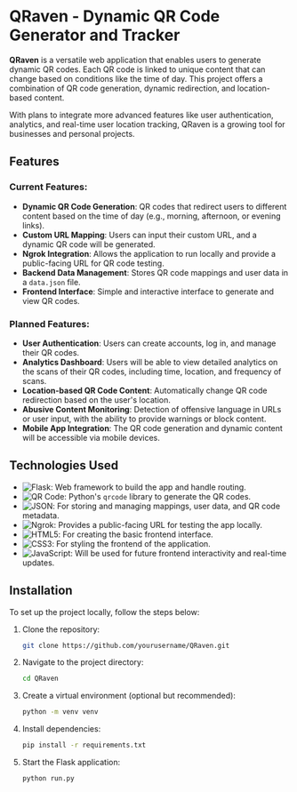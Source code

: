 # QRaven - Dynamic QR Code Generator and Tracker

**QRaven** is a versatile web application that enables users to generate dynamic QR codes. Each QR code is linked to unique content that can change based on conditions like the time of day. This project offers a combination of QR code generation, dynamic redirection, and location-based content.

With plans to integrate more advanced features like user authentication, analytics, and real-time user location tracking, QRaven is a growing tool for businesses and personal projects.

## Features

### Current Features:
- **Dynamic QR Code Generation**: QR codes that redirect users to different content based on the time of day (e.g., morning, afternoon, or evening links).
- **Custom URL Mapping**: Users can input their custom URL, and a dynamic QR code will be generated.
- **Ngrok Integration**: Allows the application to run locally and provide a public-facing URL for QR code testing.
- **Backend Data Management**: Stores QR code mappings and user data in a `data.json` file.
- **Frontend Interface**: Simple and interactive interface to generate and view QR codes.

### Planned Features:
- **User Authentication**: Users can create accounts, log in, and manage their QR codes.
- **Analytics Dashboard**: Users will be able to view detailed analytics on the scans of their QR codes, including time, location, and frequency of scans.
- **Location-based QR Code Content**: Automatically change QR code redirection based on the user's location.
- **Abusive Content Monitoring**: Detection of offensive language in URLs or user input, with the ability to provide warnings or block content.
- **Mobile App Integration**: The QR code generation and dynamic content will be accessible via mobile devices.

## Technologies Used

- ![Flask](https://img.shields.io/badge/Flask-000000?style=flat&logo=flask&logoColor=white): Web framework to build the app and handle routing.
- ![QR Code](https://img.shields.io/badge/QR%20Code-000000?style=flat&logo=qr%20code&logoColor=white): Python's `qrcode` library to generate the QR codes.
- ![JSON](https://img.shields.io/badge/JSON-000000?style=flat&logo=json&logoColor=white): For storing and managing mappings, user data, and QR code metadata.
- ![Ngrok](https://img.shields.io/badge/Ngrok-000000?style=flat&logo=ngrok&logoColor=white): Provides a public-facing URL for testing the app locally.
- ![HTML5](https://img.shields.io/badge/HTML5-E34F26?style=flat&logo=html5&logoColor=white): For creating the basic frontend interface.
- ![CSS3](https://img.shields.io/badge/CSS3-1572B6?style=flat&logo=css3&logoColor=white): For styling the frontend of the application.
- ![JavaScript](https://img.shields.io/badge/JavaScript-F7DF1E?style=flat&logo=javascript&logoColor=black): Will be used for future frontend interactivity and real-time updates.


## Installation

To set up the project locally, follow the steps below:

1. Clone the repository:
   ```bash
   git clone https://github.com/yourusername/QRaven.git

2. Navigate to the project directory:
   ```bash
   cd QRaven
   
3. Create a virtual environment (optional but recommended):
   ```bash
   python -m venv venv

4. Install dependencies:
   ```bash
   pip install -r requirements.txt

5. Start the Flask application:
   ```bash
   python run.py
